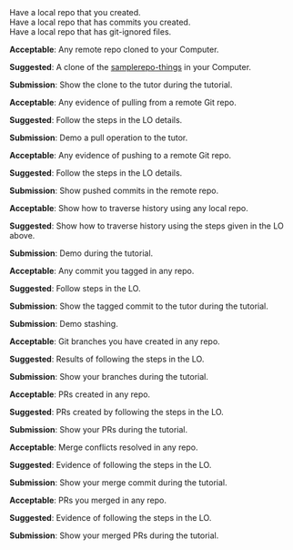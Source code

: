 <div id="init">
Have a local repo that you created.
</div>


<div id="savingHistory">
Have a local repo that has commits you created.
</div>


<div id="ignore">
Have a local repo that has git-ignored files.
</div>


<div id="clone">

**Acceptable**: Any remote repo cloned to your Computer.

**Suggested**: A clone of the [samplerepo-things]({{module_org}}/samplerepo-things) in your Computer. 

**Submission**: Show the clone to the tutor during the tutorial.

</div>


<div id="pull">

**Acceptable**: Any evidence of pulling from a remote Git repo.

**Suggested**: Follow the steps in the LO details. 

**Submission**: Demo a pull operation to the tutor.

</div>


<div id="push">

**Acceptable**: Any evidence of pushing to a remote Git repo.

**Suggested**: Follow the steps in the LO details. 

**Submission**: Show pushed commits in the remote repo.

</div>

<div id="checkout">

**Acceptable**: Show how to traverse history using any local repo.

**Suggested**: Show how to traverse history using the steps given in the LO above.

**Submission**: Demo during the tutorial.

</div>


<div id="tag">

**Acceptable**: Any commit you tagged in any repo.

**Suggested**: Follow steps in the LO. 

**Submission**: Show the tagged commit to the tutor during the tutorial.

</div>


<div id="stash">

**Submission**: Demo stashing.

</div>


<div id="branch">

**Acceptable**: Git branches you have created in any repo.

**Suggested**: Results of following the steps in the LO. 

**Submission**: Show your branches during the tutorial.

</div>


<div id="createPRs">

**Acceptable**: PRs created in any repo.

**Suggested**: PRs created by following the steps in the LO. 

**Submission**: Show your PRs during the tutorial.

</div>


<div id="mergeConflicts">

**Acceptable**: Merge conflicts resolved in any repo.

**Suggested**: Evidence of following the steps in the LO. 

**Submission**: Show your merge commit during the tutorial.

</div>


<div id="managePRs">

**Acceptable**: PRs you merged in any repo.

**Suggested**: Evidence of following the steps in the LO. 

**Submission**: Show your merged PRs during the tutorial.

</div>